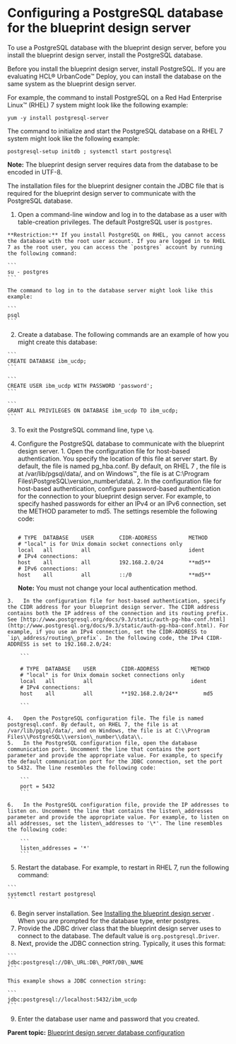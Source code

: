# Configuring a PostgreSQL database for the blueprint design server

To use a PostgreSQL database with the blueprint design server, before you install the blueprint design server, install the PostgreSQL database.

Before you install the blueprint design server, install PostgreSQL. If you are evaluating HCL® UrbanCode™ Deploy, you can install the database on the same system as the blueprint design server.

For example, the command to install PostgreSQL on a Red Had Enterprise Linux™ \(RHEL\) 7 system might look like the following example:

```
yum -y install postgresql-server
```

The command to initialize and start the PostgreSQL database on a RHEL 7 system might look like the following example:

```
postgresql-setup initdb ; systemctl start postgresql
```

**Note:** The blueprint design server requires data from the database to be encoded in UTF-8.

The installation files for the blueprint designer contain the JDBC file that is required for the blueprint design server to communicate with the PostgreSQL database.

1.   Open a command-line window and log in to the database as a user with table-creation privileges. The default PostgreSQL user is `postgres`.

    **Restriction:** If you install PostgreSQL on RHEL, you cannot access the database with the root user account. If you are logged in to RHEL 7 as the root user, you can access the `postgres` account by running the following command:

    ```
    su - postgres
    ```

    The command to log in to the database server might look like this example:

    ```
    psql
    ```

2.   Create a database. The following commands are an example of how you might create this database:

    ```
    CREATE DATABASE ibm_ucdp;
    ```

    ```
    CREATE USER ibm_ucdp WITH PASSWORD 'password';
    ```

    ```
    GRANT ALL PRIVILEGES ON DATABASE ibm_ucdp TO ibm_ucdp;
    ```

3.   To exit the PostgreSQL command line, type `\q`. 
4.   Configure the PostgreSQL database to communicate with the blueprint design server. 
    1.   Open the configuration file for host-based authentication. You specify the location of this file at server start. By default, the file is named pg\_hba.conf. By default, on RHEL 7 , the file is at /var/lib/pgsql/data/, and on Windows™, the file is at C:\\Program Files\\PostgreSQL\\version\_number\\data\\.
    2.   In the configuration file for host-based authentication, configure password-based authentication for the connection to your blueprint design server. For example, to specify hashed passwords for either an IPv4 or an IPv6 connection, set the METHOD parameter to md5. The settings resemble the following code:

        ```
        
        # TYPE  DATABASE    USER        CIDR-ADDRESS          METHOD
        # "local" is for Unix domain socket connections only
        local   all         all                               ident
        # IPv4 connections:
        host    all         all         192.168.2.0/24        **md5**
        # IPv6 connections:
        host    all         all         ::/0                  **md5**
        ```

        **Note:** You must not change your local authentication method.

    3.   In the configuration file for host-based authentication, specify the CIDR address for your blueprint design server. The CIDR address contains both the IP address of the connection and its routing prefix. See [http://www.postgresql.org/docs/9.3/static/auth-pg-hba-conf.html](http://www.postgresql.org/docs/9.3/static/auth-pg-hba-conf.html). For example, if you use an IPv4 connection, set the CIDR-ADDRESS to `ip\_address/routing\_prefix`. In the following code, the IPv4 CIDR-ADDRESS is set to 192.168.2.0/24:

        ```
        
        # TYPE  DATABASE    USER        CIDR-ADDRESS          METHOD
        # "local" is for Unix domain socket connections only
        local   all         all                               ident
        # IPv4 connections:
        host    all         all         **192.168.2.0/24**        md5
        
        ```

    4.   Open the PostgreSQL configuration file. The file is named postgresql.conf. By default, on RHEL 7, the file is at /var/lib/pgsql/data/, and on Windows, the file is at C:\\Program Files\\PostgreSQL\\version\_number\\data\\.
    5.   In the PostgreSQL configuration file, open the database communication port. Uncomment the line that contains the port parameter and provide the appropriate value. For example, to specify the default communication port for the JDBC connection, set the port to 5432. The line resembles the following code:

        ```
        port = 5432
        ```

    6.   In the PostgreSQL configuration file, provide the IP addresses to listen on. Uncomment the line that contains the listen\_addresses parameter and provide the appropriate value. For example, to listen on all addresses, set the listen\_addresses to '\*'. The line resembles the following code:

        ```
        listen_addresses = '*'
        ```

5.   Restart the database. For example, to restart in RHEL 7, run the following command:

    ```
    systemctl restart postgresql
    ```

6.   Begin server installation. See [Installing the blueprint design server](install_server_bds.md#) . When you are prompted for the database type, enter postgres. 
7.   Provide the JDBC driver class that the blueprint design server uses to connect to the database. The default value is `org.postgresql.Driver`.
8.   Next, provide the JDBC connection string. Typically, it uses this format:

    ```
    jdbc:postgresql://DB\_URL:DB\_PORT/DB\_NAME
    ```

    This example shows a JDBC connection string:

    ```
    jdbc:postgresql://localhost:5432/ibm_ucdp
    ```

9.   Enter the database user name and password that you created. 

**Parent topic:** [Blueprint design server database configuration](../../com.ibm.edt.doc/topics/install_database_bds_ov.md)

